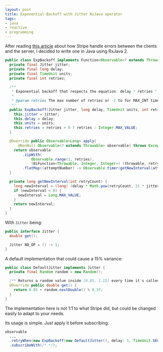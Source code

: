 ```yaml
---
layout: post
title: Exponential-Backoff with Jitter RxJava operator
tags:
- java
- reactive
- programming
---
```


After reading [this article](https://stripe.com/blog/idempotency) about how Stripe handle errors between the clients and the server, I decided to write one in Java using RxJava 2.

``` java
public class ExpBackoff implements Function<Observable<? extends Throwable>, Observable<Long>> {
  private final Jitter jitter;
  private final long delay;
  private final TimeUnit units;
  private final int retries;

  /**
   * Exponential backoff that respects the equation: delay * retries ^ 2 * jitter
   *
   * @param retries The max number of retries or -1 to for MAX_INT times.
   */
  public ExpBackoff(Jitter jitter, long delay, TimeUnit units, int retries) {
    this.jitter = jitter;
    this.delay = delay;
    this.units = units;
    this.retries = retries > 0 ? retries : Integer.MAX_VALUE;
  }

  @Override public Observable<Long> apply(
      @NonNull Observable<? extends Throwable> observable) throws Exception {
    return observable
        .zipWith(
            Observable.range(1, retries),
            (BiFunction<Throwable, Integer, Integer>) (throwable, retryCount) -> retryCount)
        .flatMap((attemptNumber) -> Observable.timer(getNewInterval(attemptNumber), units));
  }

  private long getNewInterval(int retryCount) {
    long newInterval = (long) (delay * Math.pow(retryCount, 2) * jitter.get());
    if (newInterval < 0) {
      newInterval = Long.MAX_VALUE;
    }
    return newInterval;
  }
}
```

With `Jitter` being:

``` java
public interface Jitter {
  double get();

  Jitter NO_OP = () -> 1;
}
```

A default implementation that could cause a 15% variance:

``` java
public class DefaultJitter implements Jitter {
  private final Random random = new Random();

  /** Returns a random value inside [0.85, 1.15] every time it's called */
  @Override public double get() {
    return 0.85 + random.nextDouble() % 0.3f;
  }
}
```

The implementation here is not 1:1 to what Stripe did, but could be changed easily to adapt to your needs.

Its usage is simple. Just apply it before subscribing:

``` java
observable
  ...
  .retryWhen(new ExpBackoff(new DefaultJitter(), delay: 1, TimeUnit.SECONDS, retries: 3))
  .subscribeWith(/* */);
```
